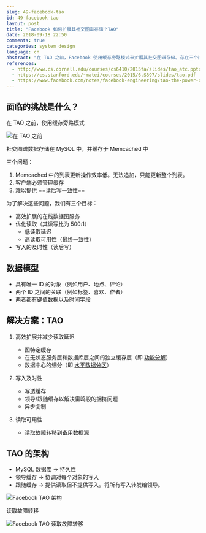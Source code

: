 ```yaml
---
slug: 49-facebook-tao
id: 49-facebook-tao
layout: post
title: "Facebook 如何扩展其社交图谱存储？TAO"
date: 2018-09-18 22:50
comments: true
categories: system design
language: cn
abstract: "在 TAO 之前，Facebook 使用缓存旁路模式来扩展其社交图谱存储。存在三个问题：列表更新操作效率低；客户端必须管理缓存，且很难提供读后写一致性。通过 TAO，这些问题得以解决。"
references:
  - http://www.cs.cornell.edu/courses/cs6410/2015fa/slides/tao_atc.pptx
  - https://cs.stanford.edu/~matei/courses/2015/6.S897/slides/tao.pdf
  - https://www.facebook.com/notes/facebook-engineering/tao-the-power-of-the-graph/10151525983993920/
---
```


## 面临的挑战是什么？

在 TAO 之前，使用缓存旁路模式

![在 TAO 之前](https://puncsky.com/img/tao-before.png)

社交图谱数据存储在 MySQL 中，并缓存于 Memcached 中


三个问题：

1. Memcached 中的列表更新操作效率低。无法追加，只能更新整个列表。
2. 客户端必须管理缓存
3. 难以提供 ==读后写一致性==


为了解决这些问题，我们有三个目标：

- 高效扩展的在线数据图服务
- 优化读取（其读写比为 500:1）
	- 低读取延迟
	- 高读取可用性（最终一致性）
- 写入的及时性（读后写）



## 数据模型

- 具有唯一 ID 的对象（例如用户、地点、评论）
- 两个 ID 之间的关联（例如标签、喜欢、作者）
- 两者都有键值数据以及时间字段



## 解决方案：TAO

1. 高效扩展并减少读取延迟
	- 图特定缓存
	- 在无状态服务层和数据库层之间的独立缓存层（即 [功能分解](https://tianpan.co/notes/41-how-to-scale-a-web-service)）
	- 数据中心的细分（即 [水平数据分区](https://tianpan.co/notes/41-how-to-scale-a-web-service)）


2. 写入及时性
	- 写透缓存
    - 领导/跟随缓存以解决雷鸣般的拥挤问题
	- 异步复制


3. 读取可用性
	- 读取故障转移到备用数据源



## TAO 的架构

- MySQL 数据库 → 持久性
- 领导缓存 → 协调对每个对象的写入
- 跟随缓存 → 提供读取但不提供写入。将所有写入转发给领导。


![Facebook TAO 架构](https://puncsky.com/img/tao-architecture.png)


读取故障转移

![Facebook TAO 读取故障转移](https://puncsky.com/img/tao-read-failover.png)